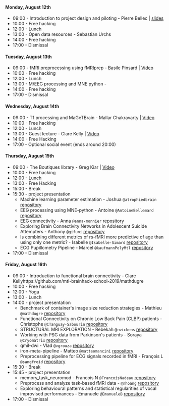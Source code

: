 #### Monday, August 12th
  - 09:00 - Introduction to project design and piloting - Pierre Bellec | [slides](https://github.com/mtl-brainhack-school-2019/teaching/raw/master/slides/intro_brainhackschool_bellec.pdf)
  - 10:00 - Free hacking
  - 12:00 - Lunch
  - 13:00 - Open data resources - Sebastian Urchs
  - 14:00 - Free hacking
  - 17:00 - Dismissal

#### Tuesday, August 13th
  - 09:00 - fMRI preprocessing using fMRIprep - Basile Pinsard | [Video](https://www.youtube.com/watch?v=WTcucXAAVBU)
  - 10:00 - Free hacking
  - 12:00 - Lunch
  - 13:00 - M/EEG processing and MNE python -
  - 14:00 - Free hacking
  - 17:00 - Dismissal

#### Wednesday, August 14th
  - 09:00 - T1 processing and MaGeTBrain - Mallar Chakravarty | [Video](https://www.youtube.com/watch?v=6no42ADiVi8)
  - 10:00 - Free hacking
  - 12:00 - Lunch
  - 13:00 - Guest lecture - Clare Kelly | [Video](https://www.youtube.com/watch?v=IKn8gsz4TmY)
  - 14:00 - Free Hacking
  - 17:00 - Optional social event (ends around 20:00)

#### Thursday, August 15th
  - 09:00 - The Boutiques library - Greg Kiar | [Video](https://www.youtube.com/watch?v=g5fHYgD5pTo)
  - 10:00 - Free hacking
  - 12:00 - Lunch
  - 13:00 - Free Hacking
  - 15:00 - Break 
  - 15:30 - project presentation
    - Machine learning parameter estimation - Joshua `@atrophiedbrain` [repository](https://github.com/mtl-brainhack-school-2019/AtrophiedBrain-machine-learning-parameter-estimation)
    - EEG processing using MNE-python - Antoine `@AntoineBellemard` [repository](https://github.com/mtl-brainhack-school-2019/BrainHackSchool2019_AB)
    - EEG connectivity - Anna `@anna-monnier` [repository](https://github.com/mtl-brainhack-school-2019/EEG_Connectivity_BrainHack_2019)
    - Exploring Brain Connectivity Networks in Adolescent Suicide Attempters - Anthony `@gifuni` [repository](https://github.com/mtl-brainhack-school-2019/Anthony-Gifuni-repo)
    - Is combining different metrics of rs-fMRI more predictive of age than using only one metric? - Isabelle `@Isabelle-Simard` [repository](https://github.com/mtl-brainhack-school-2019/Isabelle-Simard_Multimodal_ML)    
    - ECG Pupillometry Pipeline - Marcel `@kaufmannPolyMtl` [repository](https://github.com/mtl-brainhack-school-2019/ecg_pupillometry_pipeline_kaufmann)
  - 17:00 - Dismissal

#### Friday, August 16th
  - 09:00 - Introduction to functional brain connectivity - Clare Kellyhttps://github.com/mtl-brainhack-school-2019/mathdugre
  - 10:00 - Free hacking
  - 12:00 - Yoga
  - 13:00 - Lunch
  - 14:00 - project presentation
    - Benchmark of container's image size reduction strategies - Mathieu `@mathdugre` [repository](https://github.com/mtl-brainhack-school-2019/mathdugre)
    - Functional Connectivity on Chronic Low Back Pain (CLBP) patients - Christophe `@CTanguay-Sabourin` [repository](https://github.com/mtl-brainhack-school-2019/Christophe_FunctionalConnectivity_CLBP)
    - STRUCTURAL MRI EXPLORATION - Rebekah `@rwickens` [repository](https://github.com/mtl-brainhack-school-2019/rwickens-sMRI-PET)
    - Working with PSG data from Parkinson's patients - Soraya `@Cryomatrix` [repository](https://github.com/mtl-brainhack-school-2019/Soraya-sleep-data-in-PD-patients)
    - qmil-dwi - Vlad `@vgrouza` [repository](https://github.com/mtl-brainhack-school-2019/qmil-dwi)
    - iron-meta-pipeline - Matteo `@matteomancini` [repository](https://github.com/mtl-brainhack-school-2019/matteo-mancini-iron-meta-pipeline)
    - Preprocessing pipeline for ECG signals recorded in fMRI - François L `@sangfroid` [repository](https://github.com/mtl-brainhack-school-2019/franclespinas-biosignals)
  - 15:30 - Break
  - 15:45 - project presentation
    - memory_task_neuromod - Francois N `@FrancoisNadeau` [repository](https://github.com/mtl-brainhack-school-2019/memory_task_neuromod)
    - Preprocess and analyze task-based fMRI data - `@nhoang` [repository](https://github.com/mtl-brainhack-school-2019/NHoang--Apply-BIDS-fMRIPrep-Nilearn-Jupiter-to-my-task-based-fMRI-data)
    - Exploring behavioural patterns and statistical regularities of vocal improvised performances - Emanuele `@EmanueleB` [repository](https://github.com/mtl-brainhack-school-2019/EmanueleB)
  - 17:00 - Dismissal
